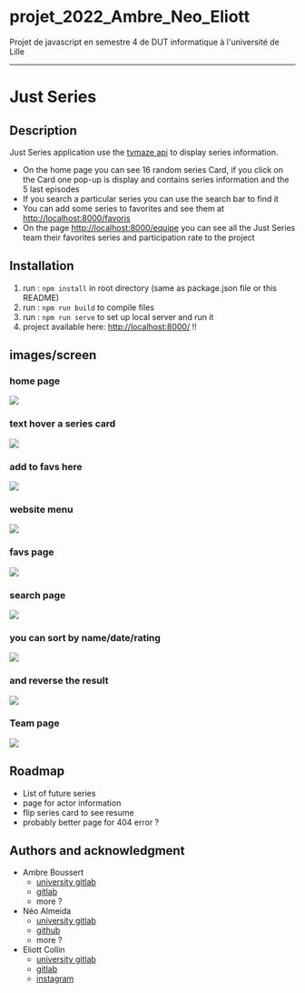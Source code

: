 # projet_2022_Ambre_Neo_Eliott

Projet de javascript en semestre 4 de DUT informatique à l'université de Lille

***
# Just Series

## Description
Just Series application use the [tvmaze api](https://www.tvmaze.com/) to display series information. <br>
- On the home page you can see 16 random series Card, if you click on the Card one pop-up is display and contains series information and the 5 last episodes
- If you search a particular series you can use the search bar to find it
- You can add some series to favorites and see them at [http://localhost:8000/favoris](http://localhost:8000/favoris)
- On the page [http://localhost:8000/equipe](http://localhost:8000/equipe) you can see all the Just Series team their favorites series and participation rate to the project



## Installation
1) run : `npm install` in root directory (same as package.json file or this README)
2) run : `npm run build` to compile files
3) run : `npm run serve` to set up local server and run it
4) project available here: [http://localhost:8000/](http://localhost:8000/) !! 

## images/screen

### home page
<img src="img/final/home-page.png">

### text hover a series card
<img src="img/final/card-hover.png">

### add to favs here
<img src="img/final/favs-hover.png">

### website menu 
<img src="img/final/menu-hover.png">

### favs page
<img src="img/final/favs-page.png">

### search page
<img src="img/final/search-breaking_bad.png">

### you can sort by name/date/rating
<img src="img/final/sort-by.png">

### and reverse the result
<img src="img/final/sort-direction.png">

### Team page
<img src="img/final/team-page.png">


## Roadmap
- List of future series
- page for actor information
- flip series card to see resume
- probably better page for 404 error ?

## Authors and acknowledgment
- Ambre Boussert
    - [university gitlab](https://gitlab.univ-lille.fr/ambre.boussert.etu/)
    - [gitlab](https://gitlab.com/ambreboussert)
    - more ? 
- Néo Almeida
    - [university gitlab](https://gitlab.univ-lille.fr/neo.almeida.etu/)
    - [github](https://github.com/Ninhache/)
    - more ?
- Eliott Collin
  - [university gitlab](https://gitlab.univ-lille.fr/eliott.collin.etu/)
  - [gitlab](https://gitlab.com/eliott.collin)
  - [instagram](https://www.instagram.com/eliott.collin/)